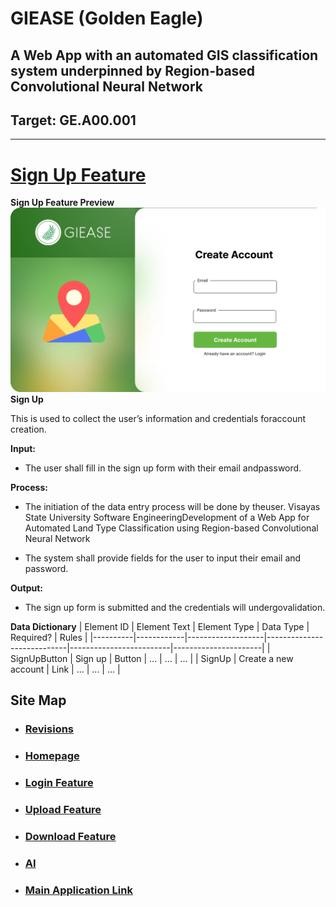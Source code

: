 # GIEASE (Golden Eagle)
## A Web App with an automated GIS classification system underpinned by Region-based Convolutional Neural Network
## Target:  GE.A00.001
_______________________________________
# [Sign Up Feature](https://github.com/rendznicoy/golden-eagle/blob/main/Details/SIGNUP.md)
**Sign Up Feature Preview**
![SignUp](https://github.com/rendznicoy/golden-eagle/blob/main/Mockups/SignUp%20Mockup.png)
**Sign Up**

This is used to collect the user’s information and credentials foraccount creation. 

**Input:**
* The user shall fill in the sign up form with their email andpassword.
  
**Process:**
+ The initiation of the data entry process will be done by theuser.
Visayas State University Software EngineeringDevelopment of a Web App for Automated Land Type Classification using Region-based
Convolutional Neural Network
- The system shall provide fields for the user to input their email
and password.

**Output:**
*  The sign up form is submitted and the credentials will undergovalidation.

**Data Dictionary**
| Element ID | Element Text      | Element Type | Data Type                | Required?          | Rules         |
|----------|------------|-------------------|----------------------------|-------------------------|----------------------|
| SignUpButton      | Sign up        | Button               | ...               | ...               | ...               | 
| SignUp      | Create a new account        | Link               | ...               | ...               | ...               |

## Site Map

* ### [Revisions](https://github.com/rendznicoy/golden-eagle/blob//main/Details/REVISIONS.md)

* ### [Homepage](https://github.com/rendznicoy/golden-eagle/blob/main/Details/HOMEPAGE.md)

* ### [Login Feature](https://github.com/rendznicoy/golden-eagle/blob/main/Details/LOGIN.md)

* ### [Upload Feature](https://github.com/rendznicoy/golden-eagle/blob/main/Details/UPLOAD.md)

* ### [Download Feature](https://github.com/rendznicoy/golden-eagle/blob/main/Details/DOWNLOAD.md)

* ### [AI](https://github.com/rendznicoy/golden-eagle/blob/main/Details/AI.md)

* ### [Main Application Link](https://github.com/rendznicoy/GoldenEagle)
